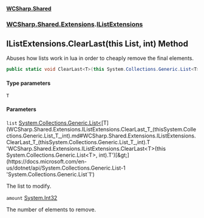 #### [WCSharp.Shared](README.md 'README')
### [WCSharp.Shared.Extensions](WCSharp.Shared.Extensions.md 'WCSharp.Shared.Extensions').[IListExtensions](WCSharp.Shared.Extensions.IListExtensions.md 'WCSharp.Shared.Extensions.IListExtensions')

## IListExtensions.ClearLast<T>(this List<T>, int) Method

Abuses how lists work in lua in order to cheaply remove the final elements.

```csharp
public static void ClearLast<T>(this System.Collections.Generic.List<T> list, int amount);
```
#### Type parameters

<a name='WCSharp.Shared.Extensions.IListExtensions.ClearLast_T_(thisSystem.Collections.Generic.List_T_,int).T'></a>

`T`
#### Parameters

<a name='WCSharp.Shared.Extensions.IListExtensions.ClearLast_T_(thisSystem.Collections.Generic.List_T_,int).list'></a>

`list` [System.Collections.Generic.List&lt;](https://docs.microsoft.com/en-us/dotnet/api/System.Collections.Generic.List-1 'System.Collections.Generic.List`1')[T](WCSharp.Shared.Extensions.IListExtensions.ClearLast_T_(thisSystem.Collections.Generic.List_T_,int).md#WCSharp.Shared.Extensions.IListExtensions.ClearLast_T_(thisSystem.Collections.Generic.List_T_,int).T 'WCSharp.Shared.Extensions.IListExtensions.ClearLast<T>(this System.Collections.Generic.List<T>, int).T')[&gt;](https://docs.microsoft.com/en-us/dotnet/api/System.Collections.Generic.List-1 'System.Collections.Generic.List`1')

The list to modify.

<a name='WCSharp.Shared.Extensions.IListExtensions.ClearLast_T_(thisSystem.Collections.Generic.List_T_,int).amount'></a>

`amount` [System.Int32](https://docs.microsoft.com/en-us/dotnet/api/System.Int32 'System.Int32')

The number of elements to remove.